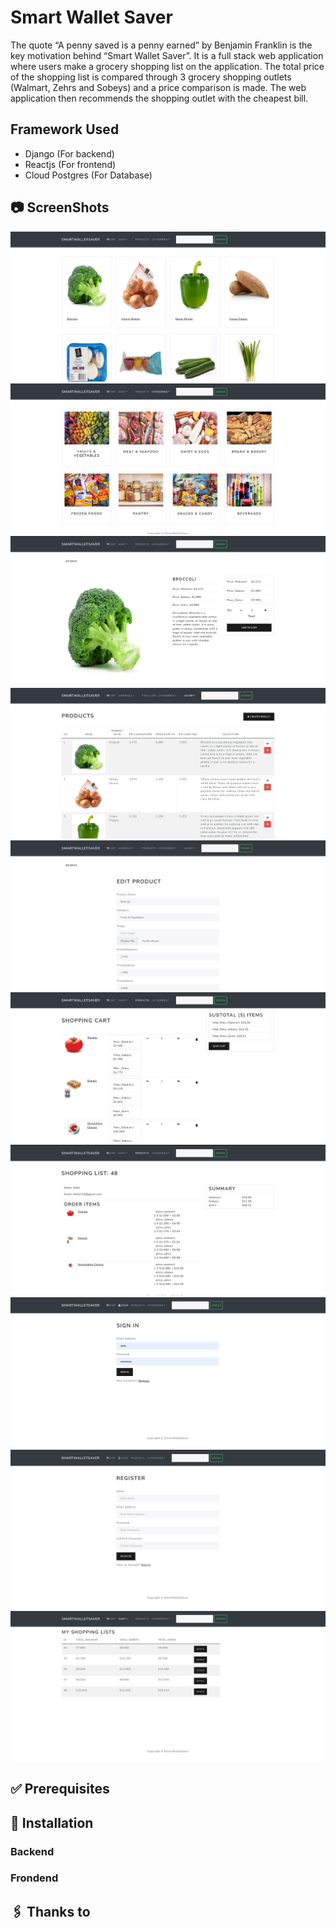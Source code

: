 
# Smart Wallet Saver

The quote “A penny saved is a penny earned” by Benjamin Franklin is the key motivation behind “Smart Wallet Saver”. It is a full stack web application where users make a grocery shopping list on the application. The total price of the shopping list is compared through 3 grocery shopping outlets (Walmart, Zehrs and Sobeys) and a price comparison is made. The web application then recommends the shopping outlet with the cheapest bill.
## Framework Used
- Django (For backend)
- Reactjs (For frontend)
- Cloud Postgres (For Database)


## 📷 ScreenShots
![](images/HomePage.png)
![](images/Categories.png)
![](images/Product_Details.png)
![](images/Product_List.png)
![](images/Edit%20Product.png)
![](images/Shopping_Cart.png)
![](images/Shpping_List.png)
![](images/Sign_In.png)
![](images/Sign_Up.png)
![](images/My_Lists.png)

## ✅ Prerequisites


## 💾 Installation


### Backend

### Frondend

## 🖇 Thanks to
